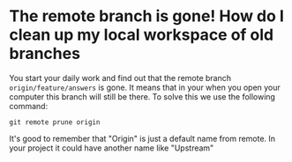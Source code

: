 # The remote branch is gone! How do I clean up my local workspace of old branches

You start your daily work and find out that the remote branch `origin/feature/answers` is gone. It means that in your when you open your computer this branch will still be there. To solve this we use the following command:

```shell
git remote prune origin
```

It's good to remember that "Origin" is just a default name from remote. In your project it could have another name like "Upstream"

